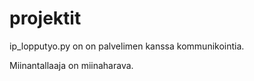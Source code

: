 # projektit

ip_lopputyo.py on on palvelimen kanssa kommunikointia.

Miinantallaaja on miinaharava.

